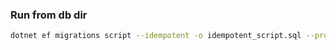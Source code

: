 ### Run from db dir
```bash
dotnet ef migrations script --idempotent -o idempotent_script.sql --project ../src/WebApiWithDb/WebApiWithDb.csproj
```